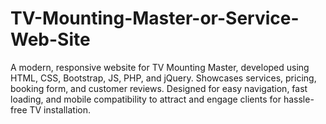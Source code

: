 # TV-Mounting-Master-or-Service-Web-Site
A modern, responsive website for TV Mounting Master, developed using HTML, CSS, Bootstrap, JS, PHP, and jQuery. Showcases services, pricing, booking form, and customer reviews. Designed for easy navigation, fast loading, and mobile compatibility to attract and engage clients for hassle-free TV installation.
